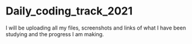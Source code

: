 # Daily_coding_track_2021
I will be uploading all my files, screenshots and links of what I have been studying and the progress I am making.
